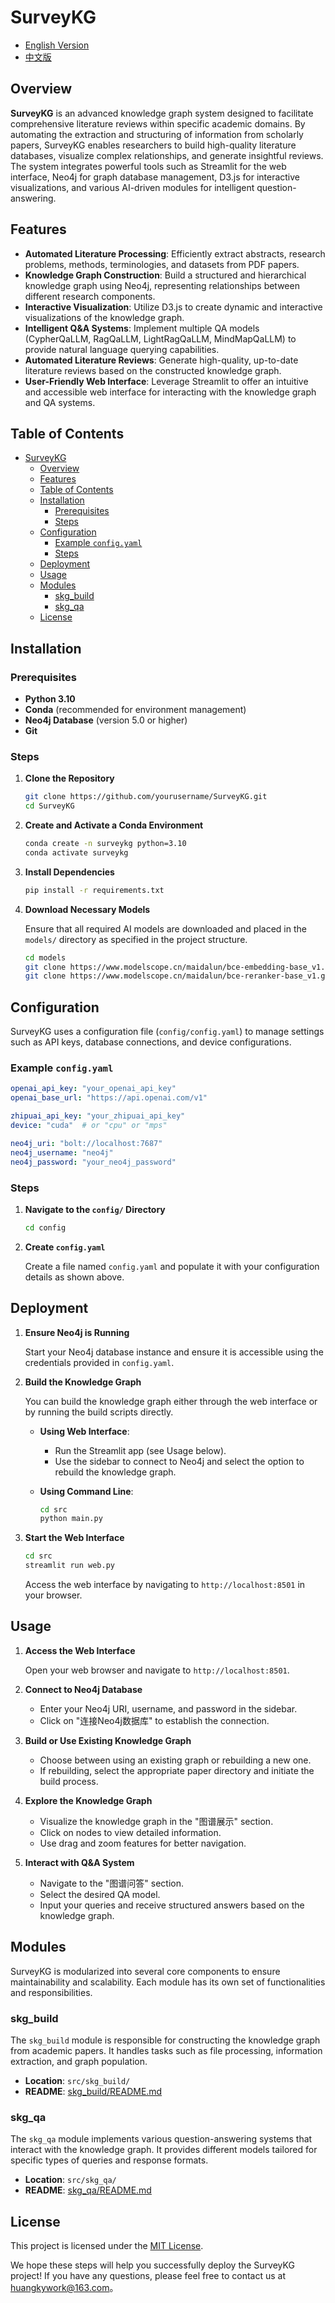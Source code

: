 # SurveyKG

- [English Version](README.md)
- [中文版](README_zh.md)

## Overview

**SurveyKG** is an advanced knowledge graph system designed to facilitate comprehensive literature reviews within specific academic domains. By automating the extraction and structuring of information from scholarly papers, SurveyKG enables researchers to build high-quality literature databases, visualize complex relationships, and generate insightful reviews. The system integrates powerful tools such as Streamlit for the web interface, Neo4j for graph database management, D3.js for interactive visualizations, and various AI-driven modules for intelligent question-answering.

## Features

- **Automated Literature Processing**: Efficiently extract abstracts, research problems, methods, terminologies, and datasets from PDF papers.
- **Knowledge Graph Construction**: Build a structured and hierarchical knowledge graph using Neo4j, representing relationships between different research components.
- **Interactive Visualization**: Utilize D3.js to create dynamic and interactive visualizations of the knowledge graph.
- **Intelligent Q&A Systems**: Implement multiple QA models (CypherQaLLM, RagQaLLM, LightRagQaLLM, MindMapQaLLM) to provide natural language querying capabilities.
- **Automated Literature Reviews**: Generate high-quality, up-to-date literature reviews based on the constructed knowledge graph.
- **User-Friendly Web Interface**: Leverage Streamlit to offer an intuitive and accessible web interface for interacting with the knowledge graph and QA systems.

## Table of Contents

- [SurveyKG](#surveykg)
  - [Overview](#overview)
  - [Features](#features)
  - [Table of Contents](#table-of-contents)
  - [Installation](#installation)
    - [Prerequisites](#prerequisites)
    - [Steps](#steps)
  - [Configuration](#configuration)
    - [Example `config.yaml`](#example-configyaml)
    - [Steps](#steps-1)
  - [Deployment](#deployment)
  - [Usage](#usage)
  - [Modules](#modules)
    - [skg\_build](#skg_build)
    - [skg\_qa](#skg_qa)
  - [License](#license)


## Installation

### Prerequisites

- **Python 3.10**
- **Conda** (recommended for environment management)
- **Neo4j Database** (version 5.0 or higher)
- **Git**

### Steps

1. **Clone the Repository**

   ```bash
   git clone https://github.com/yourusername/SurveyKG.git
   cd SurveyKG
   ```

2. **Create and Activate a Conda Environment**

   ```bash
   conda create -n surveykg python=3.10
   conda activate surveykg
   ```

3. **Install Dependencies**

   ```bash
   pip install -r requirements.txt
   ```

4. **Download Necessary Models**

   Ensure that all required AI models are downloaded and placed in the `models/` directory as specified in the project structure.
    
    ```bash
    cd models
    git clone https://www.modelscope.cn/maidalun/bce-embedding-base_v1.git
    git clone https://www.modelscope.cn/maidalun/bce-reranker-base_v1.git
    ```


## Configuration

SurveyKG uses a configuration file (`config/config.yaml`) to manage settings such as API keys, database connections, and device configurations.

### Example `config.yaml`

```yaml
openai_api_key: "your_openai_api_key"
openai_base_url: "https://api.openai.com/v1"

zhipuai_api_key: "your_zhipuai_api_key"
device: "cuda"  # or "cpu" or "mps"

neo4j_uri: "bolt://localhost:7687"
neo4j_username: "neo4j"
neo4j_password: "your_neo4j_password"
```

### Steps

1. **Navigate to the `config/` Directory**

   ```bash
   cd config
   ```

2. **Create `config.yaml`**

   Create a file named `config.yaml` and populate it with your configuration details as shown above.

## Deployment

1. **Ensure Neo4j is Running**

   Start your Neo4j database instance and ensure it is accessible using the credentials provided in `config.yaml`.

2. **Build the Knowledge Graph**

   You can build the knowledge graph either through the web interface or by running the build scripts directly.

   - **Using Web Interface**:
     - Run the Streamlit app (see Usage below).
     - Use the sidebar to connect to Neo4j and select the option to rebuild the knowledge graph.

   - **Using Command Line**:
     ```bash
     cd src
     python main.py
     ```

3. **Start the Web Interface**

   ```bash
   cd src
   streamlit run web.py
   ```

   Access the web interface by navigating to `http://localhost:8501` in your browser.

## Usage

1. **Access the Web Interface**

   Open your web browser and navigate to `http://localhost:8501`.

2. **Connect to Neo4j Database**

   - Enter your Neo4j URI, username, and password in the sidebar.
   - Click on "连接Neo4j数据库" to establish the connection.

3. **Build or Use Existing Knowledge Graph**

   - Choose between using an existing graph or rebuilding a new one.
   - If rebuilding, select the appropriate paper directory and initiate the build process.

4. **Explore the Knowledge Graph**

   - Visualize the knowledge graph in the "图谱展示" section.
   - Click on nodes to view detailed information.
   - Use drag and zoom features for better navigation.

5. **Interact with Q&A System**

   - Navigate to the "图谱问答" section.
   - Select the desired QA model.
   - Input your queries and receive structured answers based on the knowledge graph.

## Modules

SurveyKG is modularized into several core components to ensure maintainability and scalability. Each module has its own set of functionalities and responsibilities.

### skg_build

The `skg_build` module is responsible for constructing the knowledge graph from academic papers. It handles tasks such as file processing, information extraction, and graph population.

- **Location**: `src/skg_build/`
- **README**: [skg_build/README.md](src/skg_build/README.md)

### skg_qa

The `skg_qa` module implements various question-answering systems that interact with the knowledge graph. It provides different models tailored for specific types of queries and response formats.

- **Location**: `src/skg_qa/`
- **README**: [skg_qa/README.md](src/skg_qa/README.md)

## License

This project is licensed under the [MIT License](LICENSE).

We hope these steps will help you successfully deploy the SurveyKG project! If you have any questions, please feel free to contact us at [huangkywork@163.com](mailto:huangkywork@163.com)。
